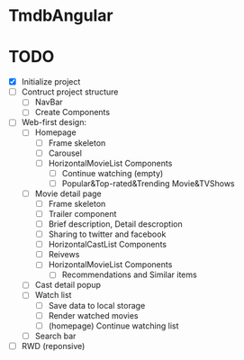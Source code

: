 # TmdbAngular

# TODO
- [x] Initialize project
- [ ] Contruct project structure
    - [ ] NavBar
    - [ ] Create Components
- [ ] Web-first design:
    - [ ] Homepage
        - [ ] Frame skeleton
        - [ ] Carousel
        - [ ] HorizontalMovieList Components
            - [ ] Continue watching (empty)
            - [ ] Popular&Top-rated&Trending Movie&TVShows
    - [ ] Movie detail page
        - [ ] Frame skeleton
        - [ ] Trailer component
        - [ ] Brief description, Detail descroption
        - [ ] Sharing to twitter and facebook
        - [ ] HorizontalCastList Components
        - [ ] Reivews
        - [ ] HorizontalMovieList Components
            - [ ] Recommendations and Similar items
    - [ ] Cast detail popup
    - [ ] Watch list
        - [ ] Save data to local storage
        - [ ] Render watched movies
        - [ ] (homepage) Continue watching list
    - [ ] Search bar
- [ ] RWD (reponsive)